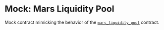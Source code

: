 # Mock: Mars Liquidity Pool

Mock contract mimicking the behavior of the [`mars_liquidity_pool`](https://github.com/mars-protocol/protocol/tree/master/contracts/liquidity-pool) contract.
